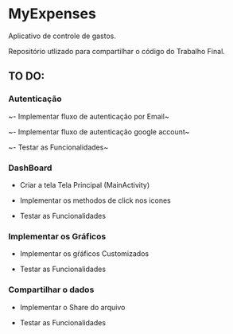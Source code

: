 # MyExpenses
Aplicativo de controle de gastos.

Repositório utlizado para compartilhar o código do Trabalho Final.

## TO DO:

### Autenticação

~- Implementar fluxo de autenticação por Email~

~- Implementar fluxo de autenticação google account~

~- Testar as Funcionalidades~

### DashBoard

- Criar a tela Tela Principal (MainActivity)

- Implementar os methodos de click nos icones

- Testar as Funcionalidades

### Implementar os Gráficos

- Implementar os gŕáficos Customizados

- Testar as Funcionalidades

### Compartilhar o dados

- Implementar o Share do arquivo

- Testar as Funcionalidades



